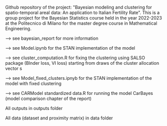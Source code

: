 Github repository of the project: "Bayesian modeling and clustering for spatio-temporal areal data: An application to Italian Fertility Rate".
This is a group project for the Bayesian Statistics course held in the year 2022-2023 at the Politecnico di Milano for the master degree course in Mathematical Engineering. 

--> see bayesian_report for more information

--> see Model.ipynb for the STAN implementation of the model

--> see cluster_computation.R for fixing the clustering using SALSO package (BInder loss, VI loss) starting from draws of the cluster allocation vector s

--> see Model_fixed_clusters.ipnyb for the STAN implementation of the model with fixed clustering

--> see CARModel standardized data.R for running the model CarBayes (model comparison chapter of the report)

All outputs in outputs folder

All data (dataset and proximity matrix) in data folder


